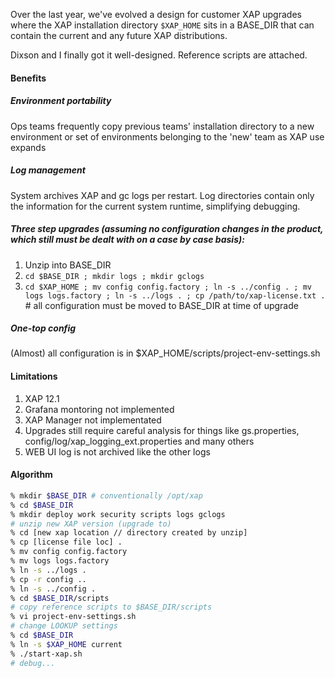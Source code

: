 Over the last year, we've evolved a design for customer XAP upgrades where the XAP installation directory `$XAP_HOME` sits in a BASE_DIR that can contain the current and any future XAP distributions.

Dixson and I finally got it well-designed. Reference scripts are attached.

#### Benefits

##### Environment portability 

Ops teams frequently copy previous teams' installation directory to a new environment or set of environments belonging to the 'new' team as XAP use expands

##### Log management

System archives XAP and gc logs per restart. Log directories contain only the information for the current system runtime, simplifying debugging.

##### Three step upgrades (assuming no configuration changes in the product, which still must be dealt with on a case by case basis):

1. Unzip into BASE_DIR
2. `cd $BASE_DIR ; mkdir logs ; mkdir gclogs`
3. `cd $XAP_HOME ; mv config config.factory ; ln -s ../config . ; mv logs logs.factory ; ln -s ../logs . ; cp /path/to/xap-license.txt .` # all configuration must be moved to BASE_DIR at time of upgrade

##### One-top config

(Almost) all configuration is in $XAP_HOME/scripts/project-env-settings.sh

#### Limitations

1. XAP 12.1 
2. Grafana montoring not implemented
3. XAP Manager not implementated
4. Upgrades still require careful analysis for things like gs.properties, config/log/xap_logging_ext.properties and many others
5. WEB UI log is not archived like the other logs

#### Algorithm

```bash
% mkdir $BASE_DIR # conventionally /opt/xap
% cd $BASE_DIR
% mkdir deploy work security scripts logs gclogs
# unzip new XAP version (upgrade to)
% cd [new xap location // directory created by unzip] 
% cp [license file loc] .
% mv config config.factory
% mv logs logs.factory
% ln -s ../logs .
% cp -r config ..
% ln -s ../config .
% cd $BASE_DIR/scripts
# copy reference scripts to $BASE_DIR/scripts
% vi project-env-settings.sh
# change LOOKUP settings
% cd $BASE_DIR
% ln -s $XAP_HOME current
% ./start-xap.sh
# debug...
```
